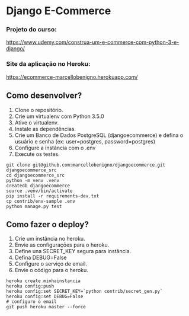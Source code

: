 # Django E-Commerce

### Projeto do curso:

https://www.udemy.com/construa-um-e-commerce-com-python-3-e-django/

### Site da aplicação no Heroku:

https://ecommerce-marcellobenigno.herokuapp.com/


## Como desenvolver?

1. Clone o repositório.
2. Crie um virtualenv com Python 3.5.0
3. Ative o virtualenv.
4. Instale as dependências.
5. Crie um Banco de Dados PostgreSQL (djangoecommerce) e defina o usuário e senha (ex: user=postgres, password=postgres)
6. Configure a instância com o .env
7. Execute os testes.

```console
git clone git@github.com:marcellobenigno/djangoecommerce.git djangoecommerce_src
cd djangoecommerce_src
python -m venv .venv
createdb djangoecommerce
source .venv/bin/activate
pip install -r requirements-dev.txt
cp contrib/env-sample .env
python manage.py test
```


## Como fazer o deploy?

1. Crie um instância no heroku.
2. Envie as configuraçōes para o heroku.
3. Define una SECRET_KEY segura para instância.
4. Defina DEBUG=False
5. Configure o serviço de email.
6. Envie o código para o heroku.

```console
heroku create minhainstancia
heroku config:push
heroku config:set SECRET_KEY=`python contrib/secret_gen.py`
heroku config:set DEBUG=False
# configuro o email
git push heroku master --force